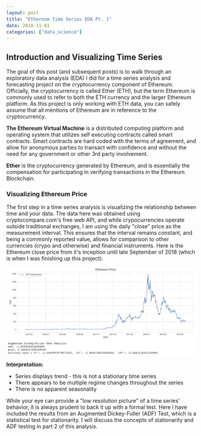 ```yaml
---
layout: post
title: "Ethereum Time Series EDA Pt. 1"
date: 2018-11-01
categories: ["data_science"]
---
```

## Introduction and Visualizing Time Series<br>
The goal of this post (and subsequent posts) is to walk through an exploratory data analysis (EDA) I did for a time series analysis and forecasting project on the cryptocurrency component of Ethereum. Officially, the cryptocurrency is called Ether (ETH), but the term Ethereum is commonly used to refer to both the ETH currency and the larger Ethereum platform. As this project is only working with ETH data, you can safely assume that all mentions of Ethereum are in reference to the cryptocurrency.

**The Ethereum Virtual Machine** is a distributed computing platform and operating system that utilizes self executing contracts called smart contracts. Smart contracts are hard coded with the terms of agreement, and allow for anonymous parties to transact with confidence and without the need for any government or other 3rd party involvement.

**Ether** is the cryptocurrency generated by Ethereum, and is essentially the compensation for participating in verifying transactions in the Ethereum Blockchain.

### Visualizing Ethereum Price
The first step in a time series analysis is visualizing the relationship between time and your data. The data here was obtained using cryptocompare.com's free web API, and while crypocurrencies operate outside traditional exchanges, I am using the daily "close" price as the measurement interval. This ensures that the interval remains constant, and being a commonly reported value, allows for comparison to other currencies (crypo and otherwise) and financial instruments. Here is the Ethereum close price from it's inception until late September of 2018 (which is when I was finishing up this project).

![eth_ts](https://raw.githubusercontent.com/brianmcguckin/thinkful_final_capstone/master/assets/eth_ts.png 'eth_ts')

**Interpretation:**
  - Series displays trend - this is not a stationary time series
  - There appears to be multiple regime changes throughout the series
  - There is no apparent seasonality

While your eye can provide a "low resolution picture" of a time series' behavior, it is always prudent to back it up with a formal test. Here I have included the results from an Augmented Dickey-Fuller (ADF) Test, which is a statistical test for stationarity. I will discuss the concepts of stationarity and ADF testing in part 2 of this analysis.
